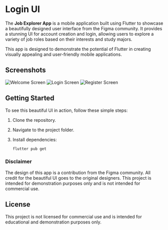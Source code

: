 # Login UI

The **Job Explorer App** is a mobile application built using Flutter to showcase a beautifully designed user interface from the Figma community. It provides a stunning UI for account creation and login, allowing users to explore a variety of job roles based on their interests and study majors.

This app is designed to demonstrate the potential of Flutter in creating visually appealing and user-friendly mobile applications.

## Screenshots
![Welcome Screen](https://raw.githubusercontent.com/Emperor-Grey/Login-Ui/main/assets/133247459/81541243-48ce-48d4-9780-90c04bff45a8.png)
![Login Screen](https://raw.githubusercontent.com/Emperor-Grey/Login-Ui/main/assets/133247459/9c1e79b6-1a79-473a-a06f-8d68f2162cc7.png)
![Register Screen](https://raw.githubusercontent.com/Emperor-Grey/Login-Ui/main/assets/133247459/6100c147-6ef9-4cad-a78a-90ad3629051f.png)


## Getting Started

To see this beautiful UI in action, follow these simple steps:

1. Clone the repository.

2. Navigate to the project folder.

3. Install dependencies:

   ```bash
   flutter pub get
   ```

### Disclaimer
The design of this app is a contribution from the Figma community. All credit for the beautiful UI goes to the original designers. This project is intended for demonstration purposes only and is not intended for commercial use.

## License
This project is not licensed for commercial use and is intended for educational and demonstration purposes only.

